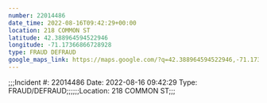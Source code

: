```yaml
---
number: 22014486
date_time: 2022-08-16T09:42:29+00:00
location: 218 COMMON ST
latitude: 42.388964594522946
longitude: -71.17366866728928
type: FRAUD DEFRAUD
google_maps_link: https://maps.google.com/?q=42.388964594522946,-71.17366866728928
---
```


;;;Incident #: 22014486  Date: 2022-08-16 09:42:29   Type: FRAUD/DEFRAUD;;;;;;Location: 218 COMMON ST;;;
